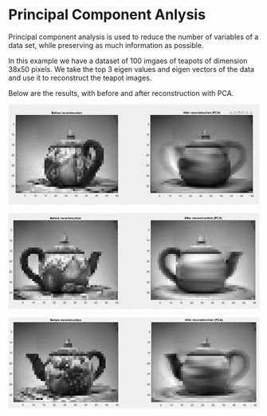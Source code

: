 # Principal Component Anlysis
Principal component analysis is used to reduce the number of variables of a data set, while preserving as much information as possible.

In this example we have a dataset of 100 imgaes of teapots of dimension 38x50 pixels. We take the top 3 eigen values and eigen vectors of the data and use it to reconstruct the teapot images.

Below are the results, with before and after reconstruction with PCA.

![Alt text](https://github.com/AdityaThakur1/principal_component_anlysis/blob/main/results/Picture1.png?raw=true "Example 1")

![Alt text](https://github.com/AdityaThakur1/principal_component_anlysis/blob/main/results/Picture2.png?raw=true "Example 2")

![Alt text](https://github.com/AdityaThakur1/principal_component_anlysis/blob/main/results/Picture3.png?raw=true "Example 3")
